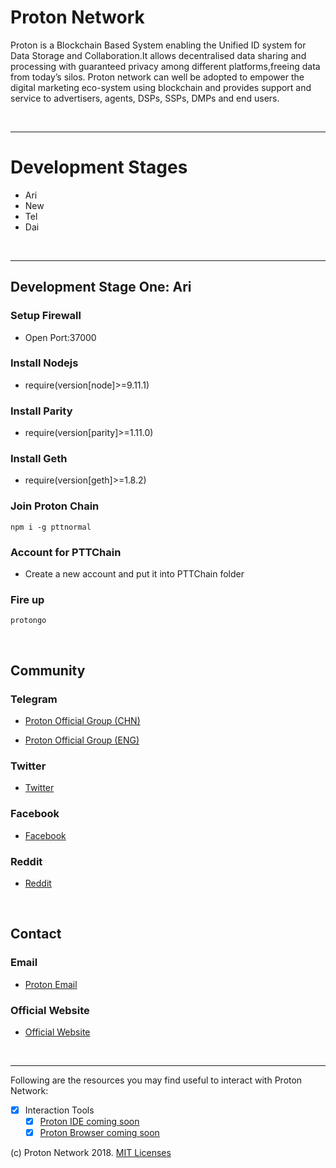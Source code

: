 # Proton Network #

Proton is a Blockchain Based System enabling the Unified ID system for Data Storage and Collaboration.It allows decentralised data sharing and processing with guaranteed privacy among different platforms,freeing data from today’s silos. 
Proton network can well be adopted to empower the digital marketing eco-system using blockchain and provides support and service to advertisers, agents, DSPs, SSPs, DMPs and end users. 

<br />

<hr />

# Development Stages #
* Ari
* New
* Tel
* Dai

<br />

<hr />

## Development Stage One: Ari ##

### Setup Firewall ###
* Open Port:37000


### Install Nodejs ###
* require(version[node]>=9.11.1)


### Install Parity ###
* require(version[parity]>=1.11.0)


### Install Geth ###
* require(version[geth]>=1.8.2)


### Join Proton Chain ###
```
npm i -g pttnormal
```

### Account for PTTChain ###
* Create a new account and put it into PTTChain folder


### Fire up ###
```
protongo
```

<br />

## Community ##


### Telegram ###
* [Proton Official Group (CHN)](https://t.me/protonofficial)

* [Proton Official Group (ENG)](https://t.me/ProtonToken)


### Twitter ###
* [Twitter](https://twitter.com/proton_global)


### Facebook ###
* [Facebook](http://fb.me/protonnetwork)


### Reddit ###
* [Reddit](https://www.reddit.com/user/Proton-Global)

<br />

## Contact ##

### Email ###
* [Proton Email](info@proton.global)


### Official Website ###
* [Official Website](www.proton.global)

<br />

<hr />

Following are the resources you may find useful to interact with Proton Network:

* [x] Interaction Tools
  * [x] [Proton IDE coming soon](https://www.proton.global/)
  * [x] [Proton Browser coming soon](https://www.proton.global) 

(c) Proton Network 2018. [MIT Licenses](https://opensource.org/licenses/MIT)